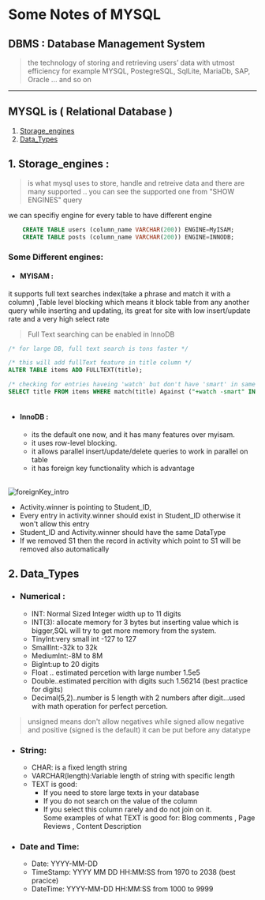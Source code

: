 # Some Notes of MYSQL

## DBMS : Database Management System
> the technology of storing and retrieving users’ data with utmost efficiency for example MYSQL, PostegreSQL, SqlLite, MariaDb, SAP, Oracle ... and so on

---
## MYSQL is ( Relational Database )
1. [Storage_engines](#1-Storage_engines)
1. [Data_Types](#2-data_types)
   
## 1. Storage_engines :

> is what mysql uses to store, handle and retreive data and there are many supported .. you can see the supported one from "SHOW ENGINES" query

we can specifiy engine for every table to have different engine

```SQL
    CREATE TABLE users (column_name VARCHAR(200)) ENGINE=MyISAM;
    CREATE TABLE posts (column_name VARCHAR(200)) ENGINE=INNODB;
```

### Some Different engines:
* ####  MYISAM : 
it supports full text searches index(take a phrase and match it with a column) ,Table level blocking which means it block table from any another query while inserting and updating, its great for site with low insert/update rate and a very high select rate 

>Full Text searching can be enabled in InnoDB
```SQL
/* for large DB, full text search is tons faster */

/* this will add fullText feature in title column */
ALTER TABLE items ADD FULLTEXT(title);

/* checking for entries haveing 'watch' but don't have 'smart' in same time */
SELECT title FROM items WHERE match(title) Against ("+watch -smart" IN BOOLEAN MODE);
 
```

* #### InnoDB :
  
    * its the default one now, and it has many features over myisam.
    * it uses row-level blocking.
    * it allows parallel insert/update/delete queries to work in parallel on table
    * it has foreign key functionality which is advantage
  

<br><img src="https://i.ibb.co/GxNTFg7/foreign-Key-intro.png" alt="foreignKey_intro"/>

* Activity.winner is pointing to Student_ID,
* Every entry in activity.winner should exist in Student_ID otherwise it won't allow this entry
* Student_ID and Activity.winner should have the same DataType 
* If we removed S1 then the record in activity which point to S1 will be removed also automatically 


## 2. Data_Types

* ###  Numerical :
  * INT: Normal Sized Integer width up to 11 digits
  * INT(3): allocate memory for 3 bytes but inserting value which is bigger,SQL will try to get more memory from the system.
  * TinyInt:very small int -127 to 127
  * SmallInt:-32k to 32k
  * MediumInt:-8M to 8M
  * BigInt:up to 20 digits
  * Float .. estimated percetion with large number 1.5e5
  * Double..estimated percition with digits such 1.56214 (best practice for digits)
  * Decimal(5,2)..number is 5 length with 2 numbers after digit...used with math operation for perfect percetion.


> unsigned  means don't allow negatives while signed allow negative and positive (signed is the default) it can be put before any datatype


* ### String:
  * CHAR: is a fixed length string
  * VARCHAR(length):Variable length of string with specific length
  * TEXT is good:
    * If you need to store large texts in your database
    * If you do not search on the value of the column
    * If you select this column rarely and do not join on it.
     <br>Some examples of what TEXT is good for: Blog comments , Page Reviews , Content Description

* ### Date and Time:
  * Date: YYYY-MM-DD
  * TimeStamp: YYYY MM DD HH:MM:SS from 1970 to 2038 (best pracice)
  * DateTime: YYYY-MM-DD HH:MM:SS from 1000 to 9999
